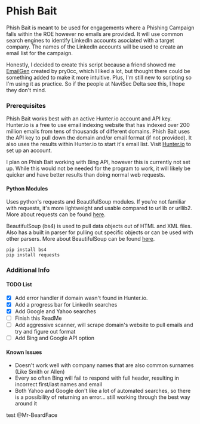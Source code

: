 # Phish Bait

Phish Bait is meant to be used for engagements where a Phishing Campaign falls within the ROE however no emails are provided. It will use common search engines to identify LinkedIn accounts asociated with a target company. The names of the LinkedIn accounts will be used to create an email list for the campaign. 

Honestly, I decided to create this script because a friend showed me [EmailGen](https://github.com/navisecdelta/EmailGen) created by pry0cc, which I liked a lot, but thought there could be something added to make it more intuitive. Plus, I'm still new to scripting so I'm using it as practice. So if the people at NaviSec Delta see this, I hope they don't mind.

### Prerequisites

Phish Bait works best with an active Hunter.io account and API key. Hunter.io is a free to use email indexing website that has indexed over 200 million emails from tens of thousands of different domains. Phish Bait uses the API key to pull down the domain and/or email format (if not provided). It also uses the results within Hunter.io to start it's email list. Visit [Hunter.io](https://hunter.io/) to set up an account.

I plan on Phish Bait working with Bing API, however this is currently not set up. While this would not be needed for the program to work, it will likely be quicker and have better results than doing normal web requests.

#### Python Modules
Uses python's requests and BeautifulSoup modules. 
If you're not familiar with requests, it's more lightweight and usable compared to urllib or urllib2. More about requests can be found [here](https://2.python-requests.org//en/master/).

BeautifulSoup (bs4) is used to pull data objects out of HTML and XML files. Also has a built in parser for pulling out specific objects or can be used with other parsers. More about BeautifulSoup can be found [here](https://www.crummy.com/software/BeautifulSoup/bs4/doc/).

```
pip install bs4
pip install requests
```

### Additional Info

#### TODO List

- [X] Add error handler if domain wasn't found in Hunter.io.
- [X] Add a progress bar for LinkedIn searches
- [X] Add Google and Yahoo searches
- [ ] Finish this ReadMe
- [ ] Add aggressive scanner, will scrape domain's website to pull emails and try and figure out format
- [ ] Add Bing and Google API option

#### Known Issues

- Doesn't work well with company names that are also common surnames (Like Smith or Allen)
- Every so often Bing will fail to respond with full header, resulting in incorrect first/last names and email
- Both Yahoo and Google don't like a lot of automated searches, so there is a possibility of returning an error... still working through the best way around it

test @Mr-BeardFace
